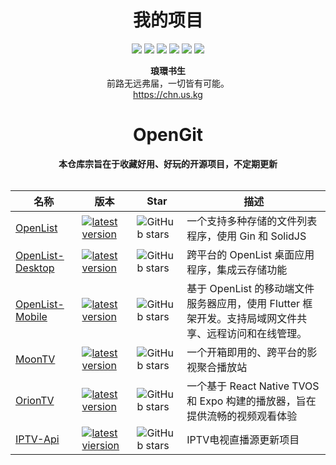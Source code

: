 <div align="center">
    <h1>我的项目</h1>
<div align="center">

![](https://img.shields.io/github/watchers/zhuangzhi213/zz)
![](https://img.shields.io/github/last-commit/zhuangzhi213/zz)
![](https://img.shields.io/github/stars/zhuangzhi213/zz)
![](https://img.shields.io/github/languages/code-size/zhuangzhi213/zz)
![](https://img.shields.io/github/languages/top/zhuangzhi213/zz)
[![](https://img.shields.io/badge/Android-5.0%2B-informational?logo=android)](https://apilevels.com/#:~:text=Jetpack%20Compose%20requires%20a%20minSdk%20of%2021%20or%20higher)


**琅環书生**   
前路无远弗届，一切皆有可能。  
https://chn.us.kg 

<div align="center">
<h1 align="center">OpenGit</h1>
<b>本仓库宗旨在于收藏好用、好玩的开源项目，不定期更新<br></b><br>
</div>

|名称|版本|Star|描述|
|----|----|----|----|
|[OpenList](https://github.com/OpenListTeam/OpenList)|<a href="https://github.com/OpenListTeam/OpenList/releases"><img src="https://img.shields.io/github/release/OpenListTeam/OpenList?color=%231890ff" alt="latest version"/></a>|![GitHub stars](https://img.shields.io/github/stars/OpenListTeam/OpenList?style=social)|一个支持多种存储的文件列表程序，使用 Gin 和 SolidJS|
|[OpenList-Desktop](https://github.com/OpenListTeam/OpenList-Desktop)|<a href="https://github.com/OpenListTeam/OpenList-Desktop/releases"><img src="https://img.shields.io/github/release/OpenListTeam/OpenList-Desktop?color=%234867ff" alt="latest version"/></a>|![GitHub stars](https://img.shields.io/github/stars/OpenListTeam/OpenList-Desktop?style=social)|跨平台的 OpenList 桌面应用程序，集成云存储功能|
|[OpenList-Mobile](https://github.com/OpenListTeam/OpenList-Mobile)|<a href="https://github.com/OpenListTeam/OpenList-Mobile/releases"><img src="https://img.shields.io/github/release/OpenListTeam/OpenList-Mobile?color=%236290ff" alt="latest version"/></a>|![GitHub stars](https://img.shields.io/github/stars/OpenListTeam/OpenList-Mobile?style=social)|基于 OpenList 的移动端文件服务器应用，使用 Flutter 框架开发。支持局域网文件共享、远程访问和在线管理。|
|[MoonTV](https://github.com/MoonTechLab/LunaTV)|<a href="https://github.com/MoonTechLab/LunaTV/releases"><img src="https://img.shields.io/github/release/MoonTechLab/LunaTV?color=%23ED8936" alt="latest version"/></a>|![GitHub stars](https://img.shields.io/github/stars/MoonTechLab/LunaTV?style=social)|一个开箱即用的、跨平台的影视聚合播放站|
|[OrionTV](https://github.com/orion-lib/OrionTV)|<a href="https://github.com/orion-lib/OrionTV/releases"><img src="https://img.shields.io/github/release/orion-lib/OrionTV?color=%23ED8936" alt="latest version"/></a>|![GitHub stars](https://img.shields.io/github/stars/orion-lib/OrionTV?style=social)|一个基于 React Native TVOS 和 Expo 构建的播放器，旨在提供流畅的视频观看体验|
|[IPTV-Api](https://github.com/Guovin/iptv-api)|<a href="https://github.com/Guovin/iptv-api/releases"><img src="https://img.shields.io/github/release/Guovin/iptv-api?color=%23f05030" alt="latest viersion"/>|![GitHub stars](https://img.shields.io/github/stars/Guovin/iptv-api?style=social)|IPTV电视直播源更新项目|
